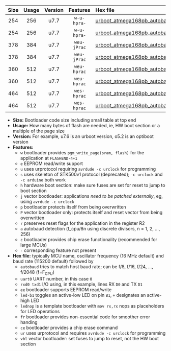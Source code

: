 |Size|Usage|Version|Features|Hex file|
|:-:|:-:|:-:|:-:|:--|
|254|256|u7.7|`w-u-hpra-`|[urboot_atmega168pb_autobaud_uart0_rxd0_txd1_led+b5_ur.hex](https://raw.githubusercontent.com/stefanrueger/urboot.hex/main/mcus/atmega168pb/autobaud/urboot_atmega168pb_autobaud_uart0_rxd0_txd1_led+b5_ur.hex)|
|254|256|u7.7|`w-u-hpra-`|[urboot_atmega168pb_autobaud_uart0_rxd0_txd1_lednop_ur.hex](https://raw.githubusercontent.com/stefanrueger/urboot.hex/main/mcus/atmega168pb/autobaud/urboot_atmega168pb_autobaud_uart0_rxd0_txd1_lednop_ur.hex)|
|378|384|u7.7|`weu-jPrac`|[urboot_atmega168pb_autobaud_uart0_rxd0_txd1_ee_led+b5_fr_ce_ur_vbl.hex](https://raw.githubusercontent.com/stefanrueger/urboot.hex/main/mcus/atmega168pb/autobaud/urboot_atmega168pb_autobaud_uart0_rxd0_txd1_ee_led+b5_fr_ce_ur_vbl.hex)|
|378|384|u7.7|`weu-jPrac`|[urboot_atmega168pb_autobaud_uart0_rxd0_txd1_ee_lednop_fr_ce_ur_vbl.hex](https://raw.githubusercontent.com/stefanrueger/urboot.hex/main/mcus/atmega168pb/autobaud/urboot_atmega168pb_autobaud_uart0_rxd0_txd1_ee_lednop_fr_ce_ur_vbl.hex)|
|360|512|u7.7|`weu-hprac`|[urboot_atmega168pb_autobaud_uart0_rxd0_txd1_ee_led+b5_fr_ce_ur.hex](https://raw.githubusercontent.com/stefanrueger/urboot.hex/main/mcus/atmega168pb/autobaud/urboot_atmega168pb_autobaud_uart0_rxd0_txd1_ee_led+b5_fr_ce_ur.hex)|
|360|512|u7.7|`weu-hprac`|[urboot_atmega168pb_autobaud_uart0_rxd0_txd1_ee_lednop_fr_ce_ur.hex](https://raw.githubusercontent.com/stefanrueger/urboot.hex/main/mcus/atmega168pb/autobaud/urboot_atmega168pb_autobaud_uart0_rxd0_txd1_ee_lednop_fr_ce_ur.hex)|
|464|512|u7.7|`wes-hprac`|[urboot_atmega168pb_autobaud_uart0_rxd0_txd1_ee_led+b5_fr_ce.hex](https://raw.githubusercontent.com/stefanrueger/urboot.hex/main/mcus/atmega168pb/autobaud/urboot_atmega168pb_autobaud_uart0_rxd0_txd1_ee_led+b5_fr_ce.hex)|
|464|512|u7.7|`wes-hprac`|[urboot_atmega168pb_autobaud_uart0_rxd0_txd1_ee_lednop_fr_ce.hex](https://raw.githubusercontent.com/stefanrueger/urboot.hex/main/mcus/atmega168pb/autobaud/urboot_atmega168pb_autobaud_uart0_rxd0_txd1_ee_lednop_fr_ce.hex)|

- **Size:** Bootloader code size including small table at top end
- **Usage:** How many bytes of flash are needed, ie, HW boot section or a multiple of the page size
- **Version:** For example, u7.6 is an urboot version, o5.2 is an optiboot version
- **Features:**
  + `w` bootloader provides `pgm_write_page(sram, flash)` for the application at `FLASHEND-4+1`
  + `e` EEPROM read/write support
  + `u` uses urprotocol requiring `avrdude -c urclock` for programming
  + `s` uses skeleton of STK500v1 protocol (deprecated); `-c urclock` and `-c arduino` both work
  + `h` hardware boot section: make sure fuses are set for reset to jump to boot section
  + `j` vector bootloader: applications *need to be patched externally*, eg, using `avrdude -c urclock`
  + `p` bootloader protects itself from being overwritten
  + `P` vector bootloader only: protects itself and reset vector from being overwritten
  + `r` preserves reset flags for the application in the register R2
  + `a` autobaud detection (f_cpu/8n using discrete divisors, n = 1, 2, ..., 256)
  + `c` bootloader provides chip erase functionality (recommended for large MCUs)
  + `-` corresponding feature not present
- **Hex file:** typically MCU name, oscillator frequency (16 MHz default) and baud rate (115200 default) followed by
  + `autobaud` tries to match host baud rate; can be f/8, f/16, f/24, ..., f/2048 (f=F<sub>CPU</sub>)
  + `uart0` UART number, in this case `0`
  + `rxd0 txd1` I/O using, in this example, lines RX `D0` and TX `D1`
  + `ee` bootloader supports EEPROM read/write
  + `led-b1` toggles an active-low LED on pin `B1`, `+` designates an active-high LED
  + `lednop` is a template bootloader with `mov rx,rx` nops as placeholders for LED operations
  + `fr` bootloader provides non-essential code for smoother error handing
  + `ce` bootloader provides a chip erase command
  + `ur` uses urprotocol and requires `avrdude -c urclock` for programming
  + `vbl` vector bootloader: set fuses to jump to reset, not the HW boot section
